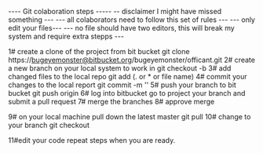 ---- Git colaboration steps -----
-- disclaimer I might have missed something ---
--- all colaborators need to follow this set of rules ---
--- only edit your files---
--- no file should have two editors, this will break my system and require extra stepps ---

1# create a clone of the project from bit bucket
git clone https://bugeyemonster@bitbucket.org/bugeyemonster/officant.git
2# create a new branch on your local system to work in
git checkout -b <your name> 
3# add changed files to the local repo
git add (. or * or file name) 
4# commit your changes to the local report
git commit -m '<include a meaningful description of your change>'
5# push your branch to bit bucket
git push origin <your branch name>
6# log into bitbucket go to project your branch and submit a pull request
7# merge the branches
8# approve merge

9# on your local machine pull down the latest master
git pull
10# change to your branch 
git checkout <your name>

11#edit your code repeat steps when you are ready.